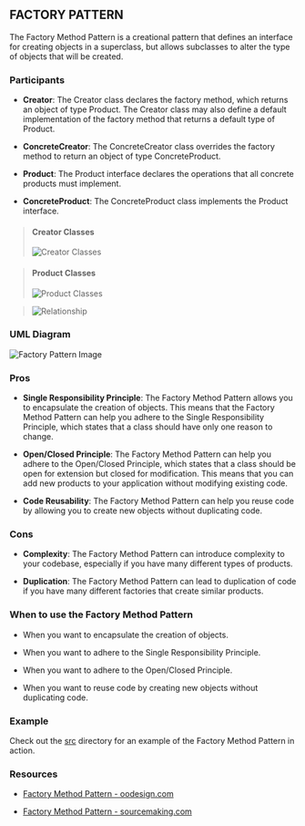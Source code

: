 ## FACTORY PATTERN

The Factory Method Pattern is a creational pattern that defines an interface for creating objects in a superclass, but allows subclasses to alter the type of objects that will be created.

### Participants

- **Creator**: The Creator class declares the factory method, which returns an object of type Product. The Creator class may also define a default implementation of the factory method that returns a default type of Product.

- **ConcreteCreator**: The ConcreteCreator class overrides the factory method to return an object of type ConcreteProduct.

- **Product**: The Product interface declares the operations that all concrete products must implement.

- **ConcreteProduct**: The ConcreteProduct class implements the Product interface.

> #### Creator Classes
>
> ![Creator Classes](https://res.cloudinary.com/dv765kdgq/image/upload/v1719501724/f0131-01_ushuko.png)

> #### Product Classes
>
> ![Product Classes](https://res.cloudinary.com/dv765kdgq/image/upload/v1719501679/f0131-02_vtxk4t.png)

> ![Relationship](https://res.cloudinary.com/dv765kdgq/image/upload/v1719501949/f0132-01_gw17i6.png)

### UML Diagram

![Factory Pattern Image](https://external-content.duckduckgo.com/iu/?u=https%3A%2F%2Fwww.oodesign.com%2Fimages%2Fstories%2Ffactory%2520method%2520example%2520-%2520uml%2520class%2520diagram.gif&f=1&nofb=1&ipt=2a773821ab63d7765d2ea538edb4edcc4db9164a92a0a76242c39aeff75f9d94&ipo=images)

### Pros

- **Single Responsibility Principle**: The Factory Method Pattern allows you to encapsulate the creation of objects. This means that the Factory Method Pattern can help you adhere to the Single Responsibility Principle, which states that a class should have only one reason to change.

- **Open/Closed Principle**: The Factory Method Pattern can help you adhere to the Open/Closed Principle, which states that a class should be open for extension but closed for modification. This means that you can add new products to your application without modifying existing code.

- **Code Reusability**: The Factory Method Pattern can help you reuse code by allowing you to create new objects without duplicating code.

### Cons

- **Complexity**: The Factory Method Pattern can introduce complexity to your codebase, especially if you have many different types of products.

- **Duplication**: The Factory Method Pattern can lead to duplication of code if you have many different factories that create similar products.

### When to use the Factory Method Pattern

- When you want to encapsulate the creation of objects.

- When you want to adhere to the Single Responsibility Principle.

- When you want to adhere to the Open/Closed Principle.

- When you want to reuse code by creating new objects without duplicating code.

### Example

Check out the [src](./src) directory for an example of the Factory Method Pattern in action.

### Resources

- [Factory Method Pattern - oodesign.com](https://www.oodesign.com/factory-method-pattern.html)

- [Factory Method Pattern - sourcemaking.com](https://sourcemaking.com/design_patterns/factory_method)

